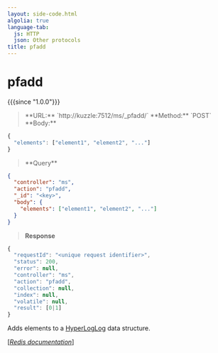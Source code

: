 ```yaml
---
layout: side-code.html
algolia: true
language-tab:
  js: HTTP
  json: Other protocols
title: pfadd
---
```


# pfadd

{{{since "1.0.0"}}}




<blockquote class="js">
<p>
**URL:** `http://kuzzle:7512/ms/_pfadd/<key>`  
**Method:** `POST`  
**Body:**
</p>
</blockquote>


```js
{
  "elements": ["element1", "element2", "..."]
}
```



<blockquote class="json">
<p>
**Query**
</p>
</blockquote>


```json
{
  "controller": "ms",
  "action": "pfadd",
  "_id": "<key>",
  "body": {
    "elements": ["element1", "element2", "..."]
  }
}
```

>**Response**

```javascript
{
  "requestId": "<unique request identifier>",
  "status": 200,
  "error": null,
  "controller": "ms",
  "action": "pfadd",
  "collection": null,
  "index": null,
  "volatile": null,
  "result": [0|1]
}
```

Adds elements to a [HyperLogLog](https://en.wikipedia.org/wiki/HyperLogLog) data structure.

[[_Redis documentation_]](https://redis.io/commands/pfadd)
